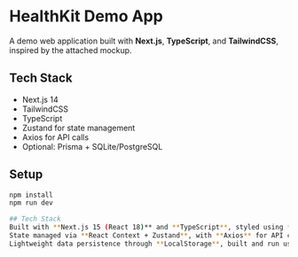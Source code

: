 # HealthKit Demo App

A demo web application built with **Next.js**, **TypeScript**, and **TailwindCSS**, inspired by the attached mockup.

## Tech Stack
- Next.js 14
- TailwindCSS
- TypeScript
- Zustand for state management
- Axios for API calls
- Optional: Prisma + SQLite/PostgreSQL

## Setup

```bash
npm install
npm run dev

## Tech Stack
Built with **Next.js 15 (React 18)** and **TypeScript**, styled using **TailwindCSS**.  
State managed via **React Context + Zustand**, with **Axios** for API calls and **Next.js API Routes** for backend logic.  
Lightweight data persistence through **LocalStorage**, built and run using **pnpm** for fast, isolated installs.

